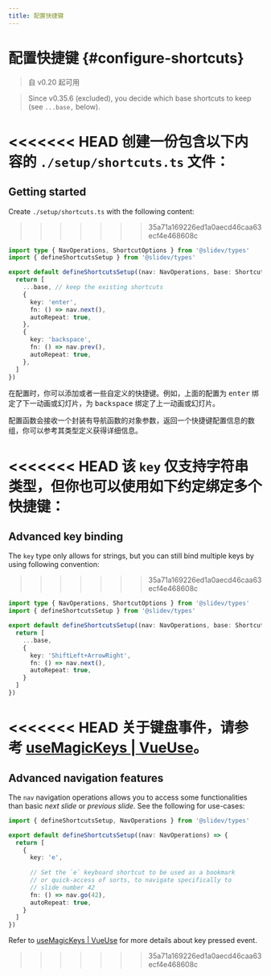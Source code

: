 ```yaml
---
title: 配置快捷键
---
```


# 配置快捷键 {#configure-shortcuts}

> 自 v0.20 起可用

> Since v0.35.6 (excluded), you decide which base shortcuts to keep (see `...base,` below).

<Environment type="client" />

<<<<<<< HEAD
创建一份包含以下内容的 `./setup/shortcuts.ts` 文件：
=======
## Getting started

Create `./setup/shortcuts.ts` with the following content:
>>>>>>> 35a71a169226ed1a0aecd46caa63ecf4e468608c

```ts
import type { NavOperations, ShortcutOptions } from '@slidev/types'
import { defineShortcutsSetup } from '@slidev/types'

export default defineShortcutsSetup((nav: NavOperations, base: ShortcutOptions[]) => {
  return [
    ...base, // keep the existing shortcuts
    {
      key: 'enter',
      fn: () => nav.next(),
      autoRepeat: true,
    },
    {
      key: 'backspace',
      fn: () => nav.prev(),
      autoRepeat: true,
    },
  ]
})
```

在配置时，你可以添加或者一些自定义的快捷键。例如，上面的配置为 <kbd>enter</kbd> 绑定了下一动画或幻灯片，为 <kbd>backspace</kbd> 绑定了上一动画或幻灯片。

配置函数会接收一个封装有导航函数的对象参数，返回一个快捷键配置信息的数组，你可以参考其类型定义获得详细信息。

<<<<<<< HEAD
该 `key` 仅支持字符串类型，但你也可以使用如下约定绑定多个快捷键：
=======
## Advanced key binding

The `key` type only allows for strings, but you can still bind multiple keys by using following convention:
>>>>>>> 35a71a169226ed1a0aecd46caa63ecf4e468608c

```ts
import type { NavOperations, ShortcutOptions } from '@slidev/types'
import { defineShortcutsSetup } from '@slidev/types'

export default defineShortcutsSetup((nav: NavOperations, base: ShortcutOptions[]) => {
  return [
    ...base,
    {
      key: 'ShiftLeft+ArrowRight',
      fn: () => nav.next(),
      autoRepeat: true,
    }
  ]
})
```

<<<<<<< HEAD
关于键盘事件，请参考 [useMagicKeys | VueUse](https://vueuse.org/core/useMagicKeys/)。
=======
## Advanced navigation features

The `nav` navigation operations allows you to access some functionalities than basic _next slide_ or _previous slide_. See the following for use-cases:

```ts
import { defineShortcutsSetup, NavOperations } from '@slidev/types'

export default defineShortcutsSetup((nav: NavOperations) => {
  return [
    {
      key: 'e',
      
      // Set the `e` keyboard shortcut to be used as a bookmark
      // or quick-access of sorts, to navigate specifically to
      // slide number 42
      fn: () => nav.go(42),
      autoRepeat: true,
    }
  ]
})
```

Refer to [useMagicKeys | VueUse](https://vueuse.org/core/useMagicKeys/) for more details about key pressed event.
>>>>>>> 35a71a169226ed1a0aecd46caa63ecf4e468608c
